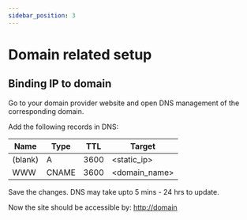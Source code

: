 ```yaml
---
sidebar_position: 3
---
```



# Domain related setup

## Binding IP to domain

Go to your domain provider website and open DNS management of the corresponding domain.

Add the following records in DNS:

| Name | Type | TTL | Target |
| --- | --- | --- | --- |
| (blank) | A | 3600 | <static_ip> |
| WWW | CNAME | 3600 | <domain_name> |



Save the changes.
DNS may take upto 5 mins - 24 hrs to update.

Now the site should be accessible by: [http://domain](http://domain)

